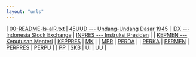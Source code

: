 ```yaml
---
layout: "urls"
---
```


| [00-README-ls-alR.txt](00-README-ls-alR.txt) 
| [45UUD --- Undang-Undang Dasar 1945](45UUD/) | [IDX --- Indonesia Stock Exchange](IDX/) | [INPRES --- Instruksi Presiden](INPRES/) |
| [KEPMEN --- Keputusan Menteri](KEPMEN/) | [KEPPRES](KEPPRES/) | [MK](MK/)         |
| [MPR](MPR/)         | [PERDA](PERDA/)   |
| [PERKA](PERKA/)     | [PERMEN](PERMEN/) | [PERPRES](PERPRES/) | [PERPU](PERPU/)   |
| [PP](PP/)           | [SKB](SKB/)       | [UI](UI/)           | [UU](UU/)         |

